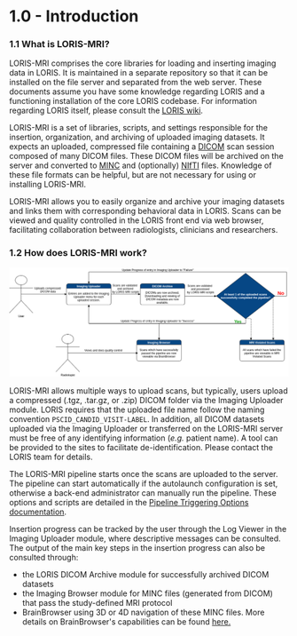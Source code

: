 # 1.0 - Introduction

### 1.1 What is LORIS-MRI? 

LORIS-MRI comprises the core libraries for loading and inserting imaging 
data in LORIS. 
It is maintained in a separate repository so that it can be installed 
on the file server and separated from the web server.
These documents assume you have some knowledge regarding LORIS and
a functioning installation of the core LORIS codebase. For information 
regarding LORIS itself, please consult the [LORIS wiki][1].

LORIS-MRI is a set of libraries, scripts, and settings responsible for the 
insertion, organization, and archiving of uploaded imaging datasets. 
It expects an uploaded, compressed file containing 
a [DICOM][2] scan session composed of many DICOM files. These DICOM files 
will be archived on the server and converted to [MINC][3] and (optionally)
[NIfTI][4] files. Knowledge of these file formats can be helpful, but are not 
necessary for using or installing LORIS-MRI.

LORIS-MRI allows you to easily organize and archive your imaging datasets
and links them with corresponding behavioral data in LORIS. Scans can be viewed 
and quality controlled in the LORIS front end via web browser, facilitating 
collaboration between radiologists, clinicians and researchers.

### 1.2 How does LORIS-MRI work? 
 
![user_story](images/user_story.png)

LORIS-MRI allows multiple ways to upload scans, but typically, users
upload a compressed (.tgz, .tar.gz, or .zip) DICOM folder via the Imaging
Uploader module. LORIS requires that the uploaded file name follow the naming
convention `PSCID_CANDID_VISIT-LABEL`. 
In addition, all DICOM datasets uploaded via the Imaging Uploader or 
transferred on the LORIS-MRI server must be free of any identifying 
information (*e.g.* patient name). A tool can be provided to the sites to 
facilitate de-identification. Please contact the LORIS team for details.

The LORIS-MRI pipeline starts once the scans are uploaded to the server.
The pipeline can start automatically if the autolaunch configuration is
set, otherwise a back-end administrator can manually run the pipeline. 
These options and scripts are detailed in the 
[Pipeline Triggering Options documentation](05-PipelineLaunchOptions.md). 

Insertion progress can be tracked by the user through the Log Viewer in the
Imaging Uploader module, where descriptive messages can be consulted.
The output of the main key steps in the insertion progress can also be consulted 
through:
 - the LORIS DICOM Archive module for successfully archived DICOM datasets 
 - the Imaging Browser module for MINC files (generated from DICOM) that pass the 
study-defined MRI protocol 
 - BrainBrowser using 3D or 4D navigation of these MINC files. More details on 
BrainBrowser's capabilities can be found [here.][5]


[1]: https://github.com/aces/Loris/wiki 
[2]: http://dicomiseasy.blogspot.ca/2011/10/introduction-to-dicom-chapter-1.html
[3]: https://en.wikibooks.org/wiki/MINC/Introduction 
[4]: https://nifti.nimh.nih.gov/ 
[5]: https://brainbrowser.cbrain.mcgill.ca/
